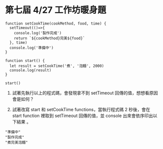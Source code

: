 # 第七屆 4/27 工作坊暖身題

```javascript=
function setCookTime(cookMethod, food, time) {
  setTimeout(()=>{
    console.log('製作完成')
    return `${cookMethod}完美${food}`
  }, time)
  console.log('準備中')
}

function start() {
  let result = setCookTime('煮', '泡麵', 2000)
  console.log(result)
}

start()
```

1. 試著先執行以上的程式碼，會發現拿不到 setTimeout 回傳的值，想想看原因會是如何？

2. 試著改寫 start 和 setCookTime functions，當執行程式碼 2 秒後，會在 start function 裡取到 setTimeout 回傳的值，並 console 出來會依序印出以下結果 。

```
"準備中"
"製作完成"
"煮完美泡麵"
```